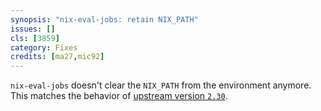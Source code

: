 ```yaml
---
synopsis: "nix-eval-jobs: retain NIX_PATH"
issues: []
cls: [3859]
category: Fixes
credits: [ma27,mic92]
---
```


`nix-eval-jobs` doesn't clear the `NIX_PATH` from the environment anymore. This matches the behavior
of [upstream version `2.30`](https://github.com/nix-community/nix-eval-jobs/releases/tag/v2.30.0).
